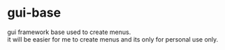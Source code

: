 # gui-base
gui framework base used to create menus.<br>
it will be easier for me to create menus and its only for personal use only.
